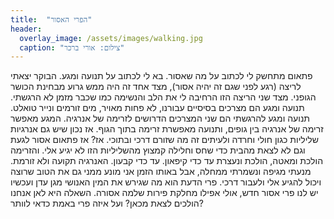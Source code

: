 ```yaml
---
title:  "הפרי האסור"
header:
  overlay_image: /assets/images/walking.jpg
  caption: "צילום: אורי ברכר"
---
```


פתאום מתחשק לי לכתוב על מה שאסור. בא לי לכתוב על תנועה ומגע.
הבוקר יצאתי לריצה (רגע לפני שגם זה יהיה אסור), מצד אחד זה היה ממש גרוע מבחינת הכושר הגופני. מצד שני הריצה הזו הרחיבה לי את הלב והנשימה כמו שכבר מזמן לא הרגשתי.
תנועה ומגע הם מצרכים בסיסיים עבורנו, לא פחות מאויר, מים זורמים ונייר טואלט. תנועה ומגע להרגשתי הם שני המצרכים הדרושים לזרימה של אנרגיה. המגע מאפשר זרימה של אנרגיה בין גופים, ותנועה מאפשרת זרימה בתוך הגוף.
אז נכון שיש גם אנרגיות שליליות כגון חולי וחרדה ולעיתים זה מה שזורם דרכי ובתוכי.
אז?
אז פתאום אסור לגעת וגם לא לצאת מהבית כדי שחס וחלילה קמצוץ מהשליליות הזו לא יגיע אלי. והזרימה הולכת ומאטה, הולכת ונעצרת עד כדי קיפאון. עד כדי קבעון. האנרגיה תקועה ולא זורמת.
מנעתי מגיפה ונשמרתי ממחלה, אבל באותו הזמן אני מונע ממני גם את הטוב שרוצה ויכול להגיע אלי ולעבור דרכי.
פרי הדעת הוא מה שגירש את המין האנושי מגן עדן ועכשיו יש לנו פרי אסור חדש, אולי אפילו מחלקת פירות שלמה אסורה. השאלה היא לאן אנחנו הולכים לצאת מכאן? ועל איזה פרי באמת כדאי לוותר?